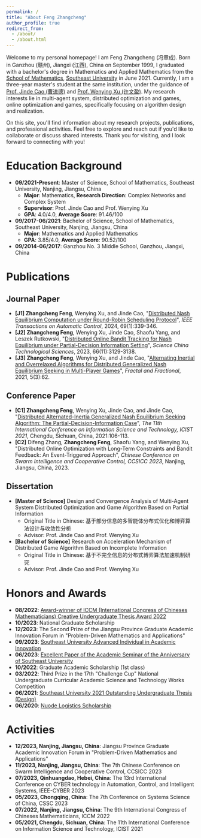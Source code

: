 ```yaml
---
permalink: /
title: "About Feng Zhangcheng"
author_profile: true
redirect_from: 
  - /about/
  - /about.html
---
```


Welcome to my personal homepage! I am Feng Zhangcheng (冯章成). Born in Ganzhou (赣州), Jiangxi (江西), China on September 1999, I graduated with a bachelor's degree in Mathematics and Applied Mathematics from the [School of Mathematics](https://math.seu.edu.cn/), [Southeast University](https://www.seu.edu.cn/) in June 2021. Currently, I am a three-year master's student at the same institution, under the guidance of [Prof. Jinde Cao (曹进德)](https://math.seu.edu.cn/jdc/list.htm) and [Prof. Wenying Xu (许文盈)](https://wenyingxu.github.io/). My research interests lie in multi-agent system, distributed optimization and games, online optimization and games, specifically focusing on algorithm design and realization.

On this site, you'll find information about my research projects, publications, and professional activities. Feel free to explore and reach out if you'd like to collaborate or discuss shared interests. Thank you for visiting, and I look forward to connecting with you!

Education Background
======
* **09/2021-Present**: Master of Science, School of Mathematics, Southeast University, Nanjing, Jiangsu, China
  * **Major**: Mathematics, **Research Direction**: Complex Networks and Complex System
  * **Supervisor**: Prof. Jinde Cao and Prof. Wenying Xu
  * **GPA**: 4.0/4.0, **Average Score**: 91.46/100
* **09/2017-06/2021**: Bachelor of Science, School of Mathematics, Southeast University, Nanjing, Jiangsu, China
  * **Major**: Mathematics and Applied Mathematics
  * **GPA**: 3.85/4.0, **Average Score**: 90.52/100
* **09/2014-06/2017**: Ganzhou No. 3 Middle School, Ganzhou, Jiangxi, China

Publications
======
## Journal Paper
* **[J1] Zhangcheng Feng**, Wenying Xu, and Jinde Cao, "[Distributed Nash Equilibrium Computation under Round-Robin Scheduling Protocol](https://doi.org/10.1109/TAC.2023.3262440)", *IEEE Transactions on Automatic Control*, 2024, 69(1):339-346.
* **[J2] Zhangcheng Feng**, Wenying Xu, Jinde Cao, Shaofu Yang, and Leszek Rutkowski, "[Distributed Online Bandit Tracking for Nash Equilibrium under Partial-Decision Information Setting](https://doi.org/10.1007/s11431-023-2513-8)", *Science China Technological Sciences*, 2023, 66(11):3129-3138.
* **[J3] Zhangcheng Feng**, Wenying Xu, and Jinde Cao, "[Alternating Inertial and Overrelaxed Algorithms for Distributed Generalized Nash Equilibrium Seeking in Multi-Player Games](https://doi.org/10.3390/fractalfract5030062)", *Fractal and Fractional*, 2021, 5(3):62.

## Conference Paper
* **[C1] Zhangcheng Feng**, Wenying Xu, Jinde Cao, and Jinde Cao, "[Distributed Alternated-Inertia Generalized Nash Equilibrium Seeking Algorithm: The Partial-Decision-Information Case](https://doi.org/10.1109/ICIST52614.2021.9440596)", *The 11th International Conference on Information Science and Technology, ICIST 2021*, Chengdu, Sichuan, China, 2021:106-113.
* **[C2]** Difeng Zhang, **Zhangcheng Feng**, Shaofu Yang, and Wenying Xu, "Distributed Online Optimization with Long-Term Constraints and Bandit Feedback: An Event-Triggered Approach", *Chinese Conference on Swarm Intelligence and Cooperative Control, CCSICC 2023*, Nanjing, Jiangsu, China, 2023.

## Dissertation
* **[Master of Science]** Design and Convergence Analysis of Multi-Agent System Distributed Optimization and Game Algorithm Based on Partial Information
  * Original Title in Chinese: 基于部分信息的多智能体分布式优化和博弈算法设计与收敛性分析
  * Advisor: Prof. Jinde Cao and Prof. Wenying Xu
* **[Bachelor of Science]** Research on Acceleration Mechanism of Distributed Game Algorithm Based on Incomplete Information
  * Original Title in Chinese: 基于不完全信息的分布式博弈算法加速机制研究
  * Advisor: Prof. Jinde Cao and Prof. Wenying Xu

Honors and Awards
======
* **08/2022**: [Award-winner of ICCM (International Congress of Chineses Mathematicians) Creative Undergraduate Thesis Award 2022](https://zhangcheng-f.github.io/files/Award_ICCM.PDF)
* **10/2023**: National Graduate Scholarship
* **12/2023**: The Second Prize of the Jiangsu Province Graduate Academic Innovation Forum in "Problem-Driven Mathematics and Applications"
* **09/2023**: [Southeast University Advanced Individual in Academic Innovation](https://zhangcheng-f.github.io/files/Award_Advanced_Individual_in_Academic_Innovation.pdf)
* **06/2023**: [Excellent Paper of the Academic Seminar of the Anniversary of Southeast University](https://zhangcheng-f.github.io/files/Award_academic_seminar_SEU.pdf)
* **10/2022**: Graduate Academic Scholarship (1st class)
* **03/2022**: Third Prize in the 17th "Challenge Cup" National Undergraduate Curricular Academic Science and Technology Works Competition
* **06/2021**: [Southeast University 2021 Outstanding Undergraduate Thesis (Design)](https://zhangcheng-f.github.io/files/Award_Undergraduate_Thesis.pdf)
* **06/2020**: [Nuode Logistics Scholarship](https://zhangcheng-f.github.io/files/Award_Nuode_logistics_scholarship.pdf)

Activities
======
* **12/2023, Nanjing, Jiangsu, China**: Jiangsu Province Graduate Academic Innovation Forum in "Problem-Driven Mathematics and Applications"
* **11/2023, Nanjing, Jiangsu, China**: The 7th Chinese Conference on Swarm Intelligence and Cooperative Control, CCSICC 2023
* **07/2023, Qinhuangdao, Hebei, China**: The 13rd International Conference on CYBER technology in Automation, Control, and Intelligent Systems, IEEE-CYBER 2023
* **05/2023, Chongqing, China**: The 7th Conference on Systems Science of China, CSSC 2023
* **07/2022, Nanjing, Jiangsu, China**: The 9th International Congress of Chineses Mathematicians, ICCM 2022
* **05/2021, Chengdu, Sichuan, China**: The 11th International Conference on Information Science and Technology, ICIST 2021
